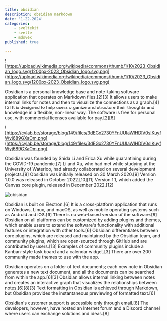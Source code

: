 ```yaml
---
title: obsidian
description: obsidian markdown
date: '1-22-2024'
categories:
    - sveltekit
    - svelte
    - mdsvex
published: true

---
```



![https://upload.wikimedia.org/wikipedia/commons/thumb/1/10/2023_Obsidian_logo.svg/1200px-2023_Obsidian_logo.svg.png](https://upload.wikimedia.org/wikipedia/commons/thumb/1/10/2023_Obsidian_logo.svg/1200px-2023_Obsidian_logo.svg.png)

Obsidian is a personal knowledge base and note-taking software application that operates on Markdown files.[2][3] It allows users to make internal links for notes and then to visualize the connections as a graph.[4][5] It is designed to help users organize and structure their thoughts and knowledge in a flexible, non-linear way. The software is free for personal use, with commercial licenses available for pay.[2][6]

![https://cylab.be/storage/blog/149/files/3dEGx2730YFnUUIaWlHDlV0sIKuyfWyj689GXaOm.png](https://cylab.be/storage/blog/149/files/3dEGx2730YFnUUIaWlHDlV0sIKuyfWyj689GXaOm.png)

Obsidian was founded by Shida Li and Erica Xu while quarantining during the COVID-19 pandemic.[7] Li and Xu, who had met while studying at the University of Waterloo, had already collaborated on several development projects.[8] Obsidian was initially released on 30 March 2020.[9] Version 1.0.0 was released in October 2022.[10][11] Version 1.1, which added the Canvas core plugin, released in December 2022.[12]

![obisidan](https://upload.wikimedia.org/wikipedia/commons/9/9c/Obsidian_desktop_demo_workflow.jpg)

Obsidian is built on Electron.[6] It is a cross-platform application that runs on Windows, Linux, and macOS, as well as mobile operating systems such as Android and iOS.[6] There is no web-based version of the software.[8] Obsidian on all platforms can be customized by adding plugins and themes, which enable users to extend the software's functionality with additional features or integration with other tools.[6] Obsidian differentiates between core plugins, which are released and maintained by the Obsidian team, and community plugins, which are open-sourced through GitHub and are contributed by users.[13] Examples of community plugins include a Kanban-style task board and a calendar widget.[3] There are over 200 community made themes to use with the app.

Obsidian operates on a folder of text documents; each new note in Obsidian generates a new text document, and all the documents can be searched from within the app.[6][3] Obsidian allows internal linking between notes and creates an interactive graph that visualizes the relationships between notes.[6][8][3] Text formatting in Obsidian is achieved through Markdown, but Obsidian provides the instantaneous previewing of formatted text.[6]

Obsidian's customer support is accessible only through email.[8] The developers, however, have hosted an Internet forum and a Discord channel where users can exchange solutions and ideas.[8]